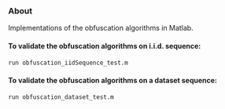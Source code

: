 ### About

Implementations of the obfuscation algorithms in Matlab.

#### To validate the obfuscation algorithms on i.i.d. sequence:

```bash
run obfuscation_iidSequence_test.m
```

#### To validate the obfuscation algorithms on a dataset sequence:

```bash
run obfuscation_dataset_test.m
```
